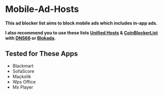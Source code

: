 # Mobile-Ad-Hosts
**This ad blocker list aims to block mobile ads which includes in-app ads.**

**I also recommend you to use these lists [Unified Hosts](https://raw.githubusercontent.com/StevenBlack/hosts/master/hosts) & [CoinBlockerList](https://raw.githubusercontent.com/ZeroDot1/CoinBlockerLists/master/hosts_browser) with [DNS66](https://github.com/julian-klode/dns66) or [Blokada](https://f-droid.org/packages/org.blokada.alarm/).**

## Tested for These Apps
* Blackmart
* SofaScore
* Maçkolik
* Wps Office
* Mx Player
